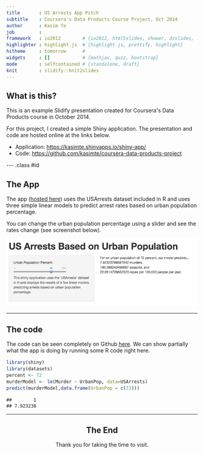```yaml
---
title       : US Arrests App Pitch
subtitle    : Coursera's Data Products Course Project, Oct 2014
author      : Kasim Te
job         : 
framework   : io2012        # {io2012, html5slides, shower, dzslides, ...}
highlighter : highlight.js  # {highlight.js, prettify, highlight}
hitheme     : tomorrow      # 
widgets     : []            # {mathjax, quiz, bootstrap}
mode        : selfcontained # {standalone, draft}
knit        : slidify::knit2slides
---
```


## What is this?

This is an example Slidify presentation created for Coursera's Data Products course in October 2014.

For this project, I created a simple Shiny application. The presentation and code are hosted online at the links below.

- Application: https://kasimte.shinyapps.io/shiny-app/
- Code: https://github.com/kasimte/coursera-data-products-project

--- .class #id 

## The App

The app ([hosted here](https://kasimte.shinyapps.io/shiny-app/)) uses the USArrests dataset included in R and uses three simple linear models to predict arrest rates based on urban population percentage.

You can change the urban population percentage using a slider and see the rates change (see screenshot below).

![screenshot](assets/img/slidify-screenshot.png "Screenshot")

---

## The code

The code can be seen completely on Github [here](https://github.com/kasimte/coursera-data-products-project). We can show partially what the app is doing by running some R code right here.



```r
library(shiny)
library(datasets)
percent <- 72
murderModel <- lm(Murder ~ UrbanPop, data=USArrests)
predict(murderModel,data.frame(UrbanPop = c(72)))
```

```
##        1 
## 7.923238
```

---

## <center>The End</center>

<center>Thank you for taking the time to visit.</center>




